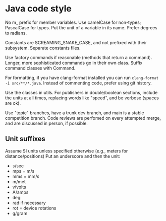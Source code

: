 # Java code style
No m_ prefix for member variables.
Use camelCase for non-types; PascalCase for types.
Put the unit of a variable in its name.
Prefer degrees to radians.

Constants are SCREAMING_SNAKE_CASE, and not prefixed with their subsystem.
Separate constants files.

Use factory commands if reasonable (methods that return a command).
Longer, more sophisticated commands go in their own class.
Suffix command classes with Command.

For formatting, if you have clang-format installed you can run `clang-format -i src/**/*.java`.
Instead of commenting code, prefer using git history.

Use the classes in utils.
For publishers in double/boolean sections, include the units at all times, replacing words like "speed", and be verbose (spaces are ok).

Use "topic" branches, have a trunk dev branch, and main is a stable competition branch.
Code reviews are perfomed on every attempted merge, and are discussed in person, if possible.

## Unit suffixes
Assume SI units unless specified otherwise (e.g., meters for distance/positions)
Put an underscore and then the unit:
- s/sec
- mps = m/s
- mms = mm/s
- m/met
- v/volts
- A/amps
- deg
- rad if necessary
- rot = device rotations
- g/gram
